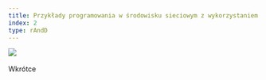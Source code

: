 ```yaml
---
title: Przykłady programowania w środowisku sieciowym z wykorzystaniem niskopoziomowego API gniazd C++
index: 2
type: rAndD
---
```


[![](https://img.shields.io/badge/github-808080?style=for-the-badge&logo=github)](https://github.com/milosz08/sock-net-programming)
&nbsp;

Wkrótce
